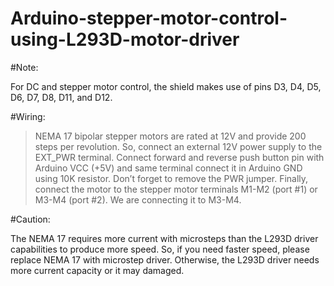 # Arduino-stepper-motor-control-using-L293D-motor-driver

#Note:

For DC and stepper motor control, the shield makes use of pins D3, D4, D5, D6, D7, D8, D11, and D12.

#Wiring:

> NEMA 17 bipolar stepper motors are rated at 12V and provide 200 steps per revolution. 
So, connect an external 12V power supply to the EXT_PWR terminal.
> Connect forward and reverse push button pin with Arduino VCC (+5V) and same terminal connect it in Arduino GND using 10K resistor.
> Don’t forget to remove the PWR jumper.
> Finally, connect the motor to the stepper motor terminals M1-M2 (port #1) or M3-M4 (port #2). We are connecting it to M3-M4.

#Caution:

The NEMA 17 requires more current with microsteps than the L293D driver capabilities to produce more speed. So, if you need faster speed, please replace NEMA 17 with microstep driver. Otherwise, the L293D driver needs more current capacity or it may damaged.
